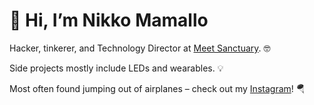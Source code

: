 # 👋 Hi, I’m Nikko Mamallo

Hacker, tinkerer, and Technology Director at [Meet Sanctuary](https://meetsanctuary.com/). 🤓

Side projects mostly include LEDs and wearables. 💡

Most often found jumping out of airplanes – check out my [Instagram](https://www.instagram.com/nikkomamallo)! 🪂
